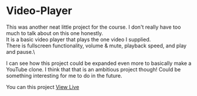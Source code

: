 # Video-Player


 This was another neat little project for the course. I don't really have too much to talk about on this one honestly.\
 It is a basic video player that plays the one video I supplied.\
 There is fullscreen functionality, volume & mute, playback speed, and play and pause.\
 
 I can see how this project could be expanded even more to basically make a YouTube clone. 
 I think that that is an ambitious project though! Could be something interesting for me to do in the future.

 You can this project   [ View Live](https://drag-drop-update.netlify.app)
